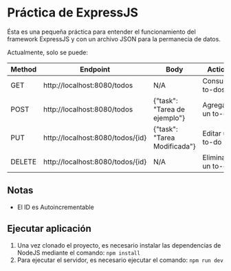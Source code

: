 # Práctica de ExpressJS
Ésta es una pequeña práctica para entender el funcionamiento del framework ExpressJS y con un archivo JSON para la permanecia de datos. 

Actualmente, solo se puede:
<table>
   <thead>
      <tr>
         <th>Method</th>
         <th>Endpoint</th>
         <th>Body</th>
         <th>Action</th>
      </tr>
   </thead>
   <tbody>
      <tr>
         <td>GET</td>
         <td>http://localhost:8080/todos</td>
         <td>N/A</td>
         <td>Consultar to-dos</td>
      </tr>
      <tr>
         <td>POST</td>
         <td>http://localhost:8080/todos</td>
         <td>{"task": "Tarea de ejemplo"}</td>
         <td>Agregar un to-do</td>
      </tr>
      <tr>
         <td>PUT</td>
         <td>http://localhost:8080/todos/{id}</td>
         <td>{"task": "Tarea Modificada"}</td>
         <td>Editar un to-do</td>
      </tr>
      <tr>
         <td>DELETE</td>
         <td>http://localhost:8080/todos/{id}</td>
         <td>N/A</td>
         <td>Eliminar un to-do</td>
      </tr>
   </tbody>
</table>

## Notas
- El ID es Autoincrementable

## Ejecutar aplicación
1. Una vez clonado el proyecto, es necesario instalar las dependencias de NodeJS mediante el comando: `npm install`
2. Para ejecutar el servidor, es necesario ejecutar el comando: `npm run dev`

